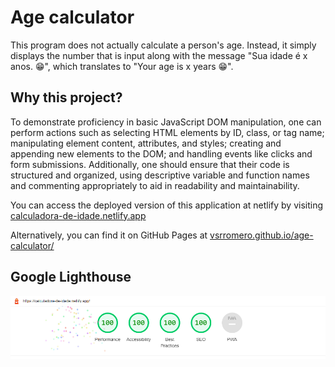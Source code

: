 # Age calculator

This program does not actually calculate a person's age. Instead, it simply displays the number that is input along with the message "Sua idade é x anos. 😁", which translates to "Your age is x years 😁". 

## Why this project?

To demonstrate proficiency in basic JavaScript DOM manipulation, one can perform actions such as selecting HTML elements by ID, class, or tag name; manipulating element content, attributes, and styles; creating and appending new elements to the DOM; and handling events like clicks and form submissions. Additionally, one should ensure that their code is structured and organized, using descriptive variable and function names and commenting appropriately to aid in readability and maintainability.

You can access the deployed version of this application at netlify by visiting [calculadora-de-idade.netlify.app](https://calculadora-de-idade.netlify.app/)

 Alternatively, you can find it on GitHub Pages at [vsrromero.github.io/age-calculator/](https://vsrromero.github.io/age-calculator/)

 ## Google Lighthouse

 <img src="./img/lighthouse.PNG">

